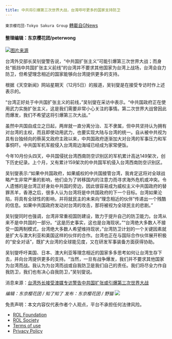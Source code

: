 ```yaml
---
title: 中共将引爆第三次世界大战，台湾呼吁更多的国家支持防卫
---
```

`東京櫻花団-Tokyo Sakura Group` [轉載自GNews](https://gnews.org/zh-hans/1731790/)

#### 整理编辑：东京樱花团/peterwong

![](https://assets.gnews.org/wp-content/uploads/2021/12/台湾.png)[图片来源](https://www.dw.com/zh/%E5%8F%B0%E6%B9%BE%E4%B8%AD%E5%9B%BD%E5%88%A9%E7%94%A8%E7%96%AB%E6%83%85%E5%8F%91%E8%B5%B7%E8%AE%A4%E7%9F%A5%E4%BD%9C%E6%88%98/a-57629749)

台湾外交部长吴钊燮警告说，“中共国扩张主义”可能引爆第三次世界大战；而身处“抵挡中共国扩张主义前线”的台湾并不要求其他国家为台湾上战场，台湾会自力防卫，但希望理念相近的国家能够向台湾提供更多的支持。

根据《天空新闻》网站星期天（12月5日）的报道，吴钊燮是在接受专访时作上述表示的。

“台湾正好处于中共国扩张主义的前线，”吴钊燮在采访中表示。“中共国政府正在使用武力实施扩张主义，这是我们需要非常小心关注的事情。第二次世界大战曾因此而爆发，我们不希望这将引爆第三次大战。”

虽然中共国自成立之日起，两岸就一直分离分治、互不隶属，但中共坚持认为拥有对台湾的主权，而且即使动用武力，也要实现大陆与台湾的统一。自从被中共视为具有台独倾向的蔡英文政府主政以来，中共国政府逐渐加大对台湾的军事压力和军事恫吓。中共国军机军舰侵入台湾周边海域已经成为家常便饭。

今年10月份头四天，中共国侵扰台湾西南防空识别区的军机累计高达149架次，创下历史纪录。上个月，又有累计159架次的中共国军机侵入台湾西南防空识别区。

吴钊燮表示:“如果中共国政府，如果威权的中共国接管台湾，我肯定这将对全球战略产生非常严重的影响，他们会为了转移国内的注意力而寻求海外危机或冲突。令人遗憾的是台湾正好身处中共国的旁边，因此很容易成为威权主义中共国政府的替罪羔羊，香港之后，很多人认为台湾将是中共国政府的下一个目标。台湾如果沦陷，将具有全球性的影响，并将就民主的未来向“理念相近的伙伴”传递出一个残酷的信息。如果中共国政府发动对台湾的攻击，那将被视为全球民主的悲剧。”

吴钊燮同时也强调，台湾非常重视国防建设，致力于提升自己的防卫能力。台湾从来不是中共国的一部分。“这是历史事实，这也是台海现状。”“台湾绝大多数人不接受一国两制模式，台湾绝大多数人希望维持现状，”台湾防卫计划的一个关键因素就是扩大与澳大利亚和美国这样的伙伴的合作。台湾也正在与国际合作伙伴展开积极的“安全对话”，既扩大台湾的全球能见度，又在研发军事装备方面获得协助。

吴钊燮呼吁美国、日本、澳大利亚等理念相近的国家多多思考如何让台湾生存下去，并向台湾提供更多的支持。“当然，一旦有战争爆发，我们并不要求其他国家为台湾而战。我认为为台湾而战或自我防卫是我们自己的责任。我们将尽全力作自我防卫，我们也有决心自我防卫，”吴钊燮说。

消息来源：[台湾外长接受澳媒专访警告中共国扩张或引爆第三次世界大战](https://www.voachinese.com/a/Taiwan-foreign-minister-warns-Chinese-expansionism-could-start-WWIII-20211207/6342710.html)

*编辑：东京樱花团 / 知了知了
发布：东京樱花团 / 野猫*
![](https://assets.gnews.org/wp-content/uploads/2021/12/1-63.jpg)
 

免责声明：本文内容仅代表作者个人观点，平台不承担任何法律风险。

- [ROL Foundation](https://rolfoundation.org/)
- [ROL Society](https://rolsociety.org/)
- [Terms of use](https://gnews.org/terms-of-use-3/)
- [Privacy Policy](https://gnews.org/privacy-policy/)
